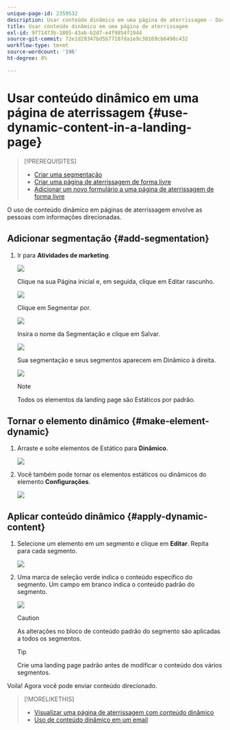 ```yaml
---
unique-page-id: 2359532
description: Usar conteúdo dinâmico em uma página de aterrissagem - Documentos do Marketo - Documentação do produto
title: Usar conteúdo dinâmico em uma página de aterrissagem
exl-id: 9f71473b-1805-43ab-b2d7-e4f9854f1944
source-git-commit: 72e1d29347bd5b77107da1e9c30169cb6490c432
workflow-type: tm+mt
source-wordcount: '196'
ht-degree: 0%

---
```


# Usar conteúdo dinâmico em uma página de aterrissagem {#use-dynamic-content-in-a-landing-page}

>[!PREREQUISITES]
>
>* [Criar uma segmentação](/help/marketo/product-docs/personalization/segmentation-and-snippets/segmentation/create-a-segmentation.md)
>* [Criar uma página de aterrissagem de forma livre](/help/marketo/product-docs/demand-generation/landing-pages/free-form-landing-pages/create-a-free-form-landing-page.md)
>* [Adicionar um novo formulário a uma página de aterrissagem de forma livre](/help/marketo/product-docs/demand-generation/landing-pages/free-form-landing-pages/add-a-new-form-to-a-free-form-landing-page.md)


O uso de conteúdo dinâmico em páginas de aterrissagem envolve as pessoas com informações direcionadas.

## Adicionar segmentação {#add-segmentation}

1. Ir para **Atividades de marketing**.

   ![](assets/login-marketing-activities.png)

   Clique na sua Página inicial e, em seguida, clique em Editar rascunho.

   ![](assets/landingpageeditdraft.jpg)

   Clique em Segmentar por.

   ![](assets/image2015-5-21-12-3a31-3a20.png)

   Insira o nome da Segmentação e clique em Salvar.

   ![](assets/image2014-9-16-14-3a50-3a5.png)

   Sua segmentação e seus segmentos aparecem em Dinâmico à direita.

   ![](assets/image2015-5-21-12-3a36-3a40.png)

   >[!NOTE]
   >
   >Todos os elementos da landing page são Estáticos por padrão.

## Tornar o elemento dinâmico {#make-element-dynamic}

1. Arraste e solte elementos de Estático para **Dinâmico**.

   ![](assets/image2014-9-16-14-3a50-3a27.png)

1. Você também pode tornar os elementos estáticos ou dinâmicos do elemento **Configurações**.

   ![](assets/image2015-5-21-12-3a39-3a41.png)

## Aplicar conteúdo dinâmico {#apply-dynamic-content}

1. Selecione um elemento em um segmento e clique em **Editar**. Repita para cada segmento.

   ![](assets/image2015-5-21-12-3a42-3a11.png)

1. Uma marca de seleção verde indica o conteúdo específico do segmento. Um campo em branco indica o conteúdo padrão do segmento.

   ![](assets/image2015-5-21-12-3a44-3a24.png)

   >[!CAUTION]
   >
   >As alterações no bloco de conteúdo padrão do segmento são aplicadas a todos os segmentos.

   >[!TIP]
   >
   >Crie uma landing page padrão antes de modificar o conteúdo dos vários segmentos.

Voila! Agora você pode enviar conteúdo direcionado.

>[!MORELIKETHIS]
>
>* [Visualizar uma página de aterrissagem com conteúdo dinâmico](/help/marketo/product-docs/demand-generation/landing-pages/landing-page-actions/preview-a-landing-page-with-dynamic-content.md)
>* [Uso de conteúdo dinâmico em um email](/help/marketo/product-docs/email-marketing/general/functions-in-the-editor/using-dynamic-content-in-an-email.md)

